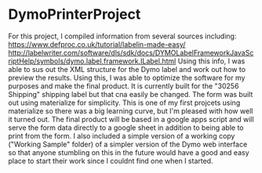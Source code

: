 # DymoPrinterProject

For this project, I compiled information from several sources including:
https://www.defproc.co.uk/tutorial/labelin-made-easy/
http://labelwriter.com/software/dls/sdk/docs/DYMOLabelFrameworkJavaScriptHelp/symbols/dymo.label.framework.ILabel.html
Using this info, I was able to sus out the XML structure for the Dymo label and work out how to preview the results. Using this, I was able to optimize the software for my purposes and make the final product. It is currently built for the "30256 Shipping" shipping label but that cna easily be changed. 
The form was built out using materialize for simplicity. This is one of my first projcets using materialize so there was a big learning curve, but I'm pleased with how well it turned out. The final product will be based in a google apps script and will serve the form data directly to a google sheet in addition to being able to print from the form. 
I also included a simple version of a working copy ("Working Sample" folder) of a simpler version of the Dymo web interface so that anyone stumbling on this in the future would have a good and easy place to start their work since I couldnt find one when I started.